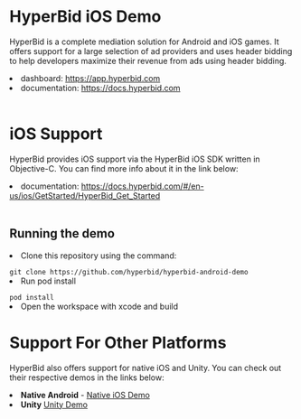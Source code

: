 <h1>HyperBid iOS Demo</h1>
<p>HyperBid is a complete mediation solution for Android and iOS games. It offers support for a large selection of ad providers and uses header bidding to help developers maximize their revenue from ads using header bidding.</p>
<li>dashboard: <a href="https://app.hyperbid.com">https://app.hyperbid.com</a></li>
<li>documentation: <a href="https://docs.hyperbid.com">https://docs.hyperbid.com</a></li>
<br/>
<h1>iOS Support</h1>
<p>HyperBid provides iOS support via the HyperBid iOS SDK written in Objective-C. You can find more info about it in the link below:</p>
<li>documentation: <a href="https://docs.hyperbid.com/#/en-us/ios/GetStarted/HyperBid_Get_Started">https://docs.hyperbid.com/#/en-us/ios/GetStarted/HyperBid_Get_Started</a></li>
<br/>
<h2>Running the demo</h2>

<li>Clone this repository using the command:</li>
<code>
git clone https://github.com/hyperbid/hyperbid-android-demo
</code>
<li>Run pod install</li>
<code>
pod install
</code>
<li>Open the workspace with xcode and build</li>
</ol>


<h1>Support For Other Platforms</h1>

HyperBid also offers support for native iOS and Unity. You can check out their respective demos in the links below:

<li><b>Native Android</b> - <a href="https://github.com/hyperbid/hyperbid-android-demo">Native iOS Demo</a></li>
<li><b>Unity</b> <a href="https://github.com/hyperbid/hyperbid-unity-demo">Unity Demo</a></li>